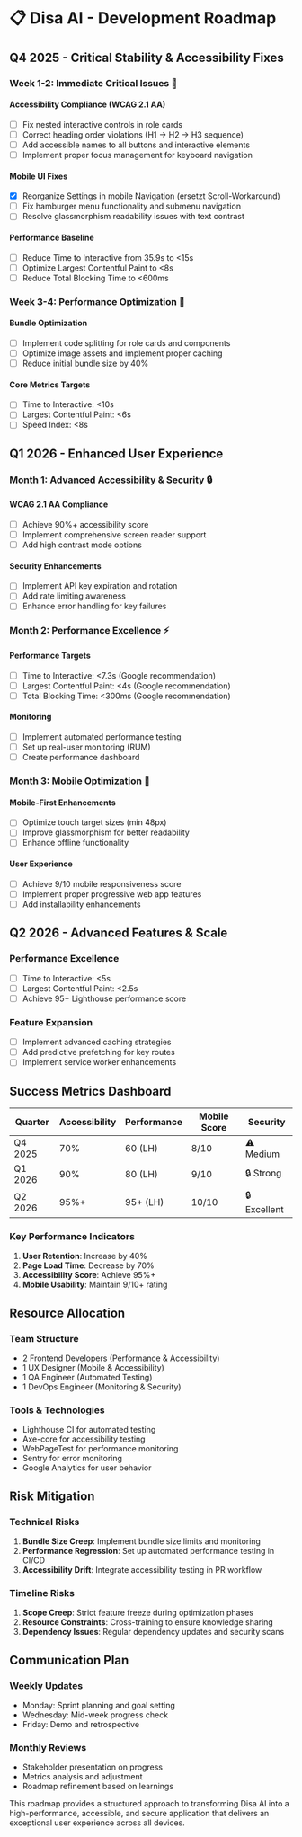 # 📋 Disa AI - Development Roadmap

## Q4 2025 - Critical Stability & Accessibility Fixes

### Week 1-2: Immediate Critical Issues 🔴

#### Accessibility Compliance (WCAG 2.1 AA)

- [ ] Fix nested interactive controls in role cards
- [ ] Correct heading order violations (H1 → H2 → H3 sequence)
- [ ] Add accessible names to all buttons and interactive elements
- [ ] Implement proper focus management for keyboard navigation

#### Mobile UI Fixes

- [x] Reorganize Settings in mobile Navigation (ersetzt Scroll-Workaround)
- [ ] Fix hamburger menu functionality and submenu navigation
- [ ] Resolve glassmorphism readability issues with text contrast

#### Performance Baseline

- [ ] Reduce Time to Interactive from 35.9s to <15s
- [ ] Optimize Largest Contentful Paint to <8s
- [ ] Reduce Total Blocking Time to <600ms

### Week 3-4: Performance Optimization 🚀

#### Bundle Optimization

- [ ] Implement code splitting for role cards and components
- [ ] Optimize image assets and implement proper caching
- [ ] Reduce initial bundle size by 40%

#### Core Metrics Targets

- [ ] Time to Interactive: <10s
- [ ] Largest Contentful Paint: <6s
- [ ] Speed Index: <8s

## Q1 2026 - Enhanced User Experience

### Month 1: Advanced Accessibility & Security 🔒

#### WCAG 2.1 AA Compliance

- [ ] Achieve 90%+ accessibility score
- [ ] Implement comprehensive screen reader support
- [ ] Add high contrast mode options

#### Security Enhancements

- [ ] Implement API key expiration and rotation
- [ ] Add rate limiting awareness
- [ ] Enhance error handling for key failures

### Month 2: Performance Excellence ⚡

#### Performance Targets

- [ ] Time to Interactive: <7.3s (Google recommendation)
- [ ] Largest Contentful Paint: <4s (Google recommendation)
- [ ] Total Blocking Time: <300ms (Google recommendation)

#### Monitoring

- [ ] Implement automated performance testing
- [ ] Set up real-user monitoring (RUM)
- [ ] Create performance dashboard

### Month 3: Mobile Optimization 📱

#### Mobile-First Enhancements

- [ ] Optimize touch target sizes (min 48px)
- [ ] Improve glassmorphism for better readability
- [ ] Enhance offline functionality

#### User Experience

- [ ] Achieve 9/10 mobile responsiveness score
- [ ] Implement proper progressive web app features
- [ ] Add installability enhancements

## Q2 2026 - Advanced Features & Scale

### Performance Excellence

- [ ] Time to Interactive: <5s
- [ ] Largest Contentful Paint: <2.5s
- [ ] Achieve 95+ Lighthouse performance score

### Feature Expansion

- [ ] Implement advanced caching strategies
- [ ] Add predictive prefetching for key routes
- [ ] Implement service worker enhancements

## Success Metrics Dashboard

| Quarter | Accessibility | Performance | Mobile Score | Security     |
| ------- | ------------- | ----------- | ------------ | ------------ |
| Q4 2025 | 70%           | 60 (LH)     | 8/10         | ⚠️ Medium    |
| Q1 2026 | 90%           | 80 (LH)     | 9/10         | 🔒 Strong    |
| Q2 2026 | 95%+          | 95+ (LH)    | 10/10        | 🔒 Excellent |

### Key Performance Indicators

1. **User Retention**: Increase by 40%
2. **Page Load Time**: Decrease by 70%
3. **Accessibility Score**: Achieve 95%+
4. **Mobile Usability**: Maintain 9/10+ rating

## Resource Allocation

### Team Structure

- 2 Frontend Developers (Performance & Accessibility)
- 1 UX Designer (Mobile & Accessibility)
- 1 QA Engineer (Automated Testing)
- 1 DevOps Engineer (Monitoring & Security)

### Tools & Technologies

- Lighthouse CI for automated testing
- Axe-core for accessibility testing
- WebPageTest for performance monitoring
- Sentry for error monitoring
- Google Analytics for user behavior

## Risk Mitigation

### Technical Risks

1. **Bundle Size Creep**: Implement bundle size limits and monitoring
2. **Performance Regression**: Set up automated performance testing in CI/CD
3. **Accessibility Drift**: Integrate accessibility testing in PR workflow

### Timeline Risks

1. **Scope Creep**: Strict feature freeze during optimization phases
2. **Resource Constraints**: Cross-training to ensure knowledge sharing
3. **Dependency Issues**: Regular dependency updates and security scans

## Communication Plan

### Weekly Updates

- Monday: Sprint planning and goal setting
- Wednesday: Mid-week progress check
- Friday: Demo and retrospective

### Monthly Reviews

- Stakeholder presentation on progress
- Metrics analysis and adjustment
- Roadmap refinement based on learnings

This roadmap provides a structured approach to transforming Disa AI into a high-performance, accessible, and secure application that delivers an exceptional user experience across all devices.
